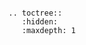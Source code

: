 ```{include} production-readiness-checklist.md
```

```{eval-rst}
.. toctree::
   :hidden:
   :maxdepth: 1

```

